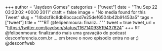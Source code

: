 
+++
author = "Jaydson Gomes"
categories = ["tweet"]
date = "Thu Sep 22 03:23:02 +0000 2011"
draft = false
image = "No media found for this Tweet"
slug = "14bdcf8c8db9bccacd7e25def6504b42b91453a5"
tags = ["tweet"]
title = """RT @felipenmoura: finaliz..."""
tweet = true
tweet_url = "https://twitter.com/jaydson/status/116714093519437824"
+++
RT @felipenmoura: finalizando mais uma gravação do podcast desconferencia.com.br ... em breve o novo episodio entra no ar ;) @desconfweb
